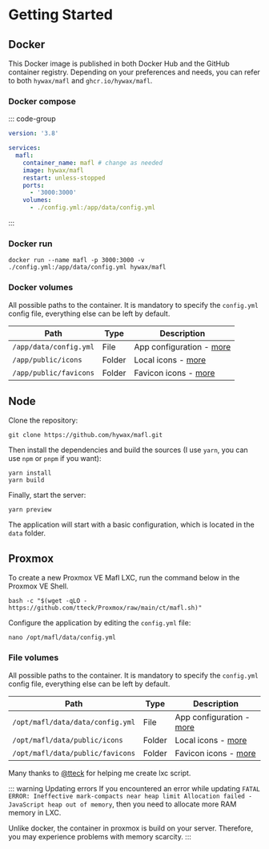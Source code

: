 # Getting Started

## Docker

This Docker image is published in both Docker Hub and the GitHub container registry.
Depending on your preferences and needs, you can refer to both `hywax/mafl` and `ghcr.io/hywax/mafl`.

### Docker compose

::: code-group
```yaml [docker-compose.yml]
version: '3.8'

services:
  mafl:
    container_name: mafl # change as needed
    image: hywax/mafl
    restart: unless-stopped
    ports:
      - '3000:3000'
    volumes:
      - ./config.yml:/app/data/config.yml
```
:::

### Docker run
```shell
docker run --name mafl -p 3000:3000 -v ./config.yml:/app/data/config.yml hywax/mafl
```

### Docker volumes

All possible paths to the container. It is mandatory to specify the `config.yml` config file, everything else can be left by default.

| Path                   | Type   | Description                                            |
|------------------------|--------|--------------------------------------------------------|
| `/app/data/config.yml` | File   | App configuration - [more](../reference/configuration) |
| `/app/public/icons`    | Folder | Local icons - [more](../reference/icons)               |
| `/app/public/favicons` | Folder | Favicon icons - [more](../reference/favicons)          |

## Node

Clone the repository:

```shell
git clone https://github.com/hywax/mafl.git
```

Then install the dependencies and build the sources (I use `yarn`, you can use `npm` or `pnpm` if you want):

```shell
yarn install
yarn build
```

Finally, start the server:

```shell
yarn preview
```

The application will start with a basic configuration, which is located in the `data` folder.

## Proxmox

To create a new Proxmox VE Mafl LXC, run the command below in the Proxmox VE Shell.

```shell
bash -c "$(wget -qLO - https://github.com/tteck/Proxmox/raw/main/ct/mafl.sh)"
```

Configure the application by editing the `config.yml` file:

```shell
nano /opt/mafl/data/config.yml
```

### File volumes

All possible paths to the container. It is mandatory to specify the `config.yml` config file, everything else can be left by default.

| Path                             | Type   | Description                                            |
|----------------------------------|--------|--------------------------------------------------------|
| `/opt/mafl/data/data/config.yml` | File   | App configuration - [more](../reference/configuration) |
| `/opt/mafl/data/public/icons`    | Folder | Local icons - [more](../reference/icons)               |
| `/opt/mafl/data/public/favicons` | Folder | Favicon icons - [more](../reference/favicons)          |

Many thanks to [@tteck](https://github.com/tteck) for helping me create lxc script.

::: warning Updating errors
If you encountered an error while updating `FATAL ERROR: Ineffective mark-compacts near heap limit Allocation failed - JavaScript heap out of memory`,
then you need to allocate more RAM memory in LXC.

Unlike docker, the container in proxmox is build on your server. Therefore, you may experience problems with memory scarcity.
:::
